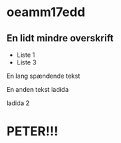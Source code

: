 # oeamm17edd

## En lidt mindre overskrift

+ Liste 1
+ Liste 3

En lang spændende tekst

En anden tekst
ladida

ladida 2

# PETER!!!
